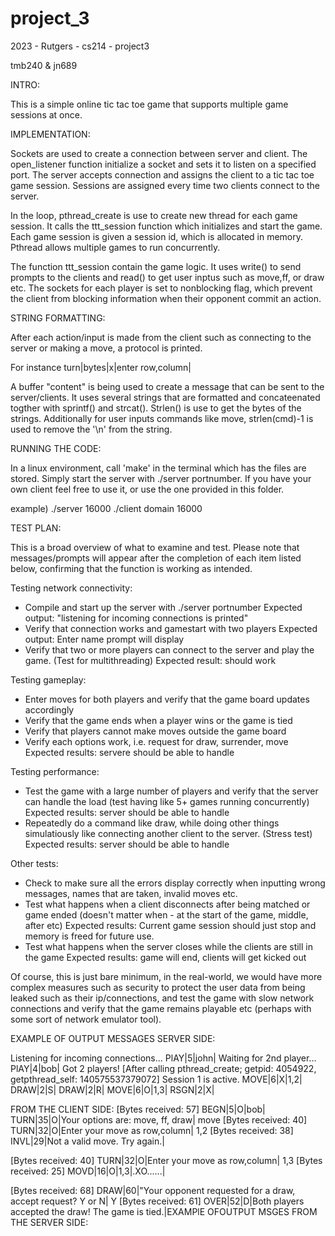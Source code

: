 # project_3
2023 - Rutgers - cs214 - project3

tmb240 & jn689 

INTRO:

This is a simple online tic tac toe game that supports multiple game sessions at once.

IMPLEMENTATION:

Sockets are used to create a connection between server and client. The open_listener function initialize a socket and sets it to listen on a specified port. The server accepts connection and assigns the client to a tic tac toe game session. Sessions are assigned every time two clients connect to the server.

In the loop, pthread_create is use to create new thread for each game session. It calls the ttt_session function which initializes and start the game. Each game session is given a session id, which is allocated in memory. Pthread allows multiple games to run concurrently.

The function ttt_session contain the game logic. It uses write() to send prompts to the clients and read() to get user inptus such as move,ff, or draw etc. The sockets for each player is set to nonblocking flag, which prevent the client from blocking information when their opponent commit an action.

STRING FORMATTING:

After each action/input is made from the client such as connecting to the server or making a move, a protocol is printed. 

For instance turn|bytes|x|enter row,column|

A buffer "content" is being used to create a message that can be sent to the server/clients. It uses several strings that are formatted and concateenated togther with sprintf() and strcat(). Strlen() is use to get the bytes of the strings. Additionally for user inputs commands like move, strlen(cmd)-1 is used to remove the '\n' from the string.


RUNNING THE CODE:

In a linux environment, call 'make' in the terminal which has the files are stored. Simply start the server with ./server portnumber. If you have your own client feel free to use it, or use the one provided in this folder.

example)
./server 16000
./client domain 16000


TEST PLAN:

This is a broad overview of what to examine and test. Please note that messages/prompts will appear after the completion of each item listed below, confirming that the function is working as intended.

Testing network connectivity:
 - Compile and start up the server with ./server portnumber
 Expected output: "listening for incoming connections is printed"
 - Verify that connection works and gamestart with two players 
 Expected output: Enter name prompt will display
 - Verify that two or more players can connect to the server and play the game. (Test for multithreading)
 Expected result: should work

Testing gameplay:
 - Enter moves for both players and verify that the game board updates accordingly
 - Verify that the game ends when a player wins or the game is tied
 - Verify that players cannot make moves outside the game board
 - Verify each options work, i.e. request for draw, surrender, move
 Expected results: servere should be able to handle 
 
Testing performance:
 - Test the game with a large number of players and verify that the server can handle the load (test having like 5+ games running concurrently)
  Expected results: server should be able to handle
 - Repeatedly do a command like draw, while doing other things simulatiously like connecting another client to the server. (Stress test)
  Expected results: server should be able to handle
  
Other tests:
 - Check to make sure all the errors display correctly when inputting wrong messages, names that are taken, invalid moves etc.
 - Test what happens when a client disconnects after being matched or game ended (doesn't matter when - at the start of the game, middle, after etc)
  Expected results: Current game session should just stop and memory is freed for future use.
 - Test what happens when the server closes while the clients are still in the game
  Expected results: game will end, clients will get kicked out
  
Of course, this is just bare minimum, in the real-world, we would have more complex measures such as security to protect the user data from being leaked such as their ip/connections, and test the game with slow network connections and verify that the game remains playable etc (perhaps with some sort of network emulator tool).

EXAMPLE OF OUTPUT MESSAGES
SERVER SIDE:

Listening for incoming connections...
PlAY|5|john|
Waiting for 2nd player...
PlAY|4|bob|
Got 2 players!
[After calling pthread_create; getpid: 4054922, getpthread_self: 140575537379072]
Session 1 is active.
MOVE|6|X|1,2|
DRAW|2|S|
DRAW|2|R|
MOVE|6|O|1,3|
RSGN|2|X|

FROM THE CLIENT SIDE:
[Bytes received: 57]
BEGN|5|O|bob|
TURN|35|O|Your options are: move, ff, draw|
move
[Bytes received: 40]
TURN|32|O|Enter your move as row,column|
1,2
[Bytes received: 38]
INVL|29|Not a valid move. Try again.|

[Bytes received: 40]
TURN|32|O|Enter your move as row,column|
1,3
[Bytes received: 25]
MOVD|16|O|1,3|.XO......|

[Bytes received: 68]
DRAW|60|"Your opponent requested for a draw, accept request? Y or N|
Y
[Bytes received: 61]
OVER|52|D|Both players accepted the draw! The game is tied.|EXAMPlE OFOUTPUT MSGES FROM THE SERVER SIDE:

